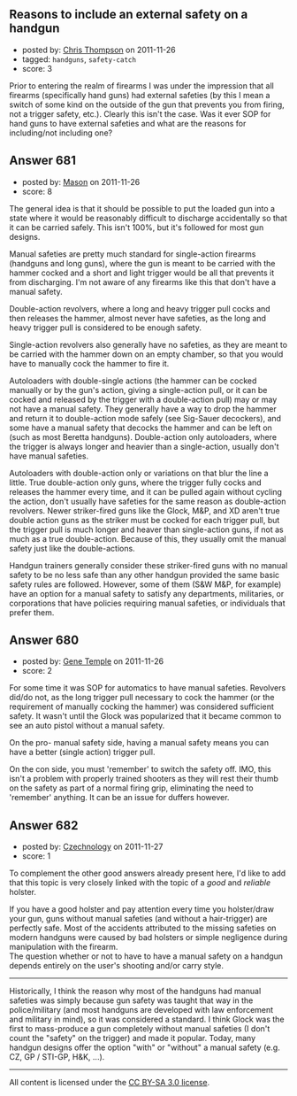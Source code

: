## Reasons to include an external safety on a handgun

- posted by: [Chris Thompson](https://stackexchange.com/users/-1/99-chris-thompson) on 2011-11-26
- tagged: `handguns`, `safety-catch`
- score: 3

<p>Prior to entering the realm of firearms I was under the impression that all firearms (specifically hand guns) had external safeties (by this I mean a switch of some kind on the outside of the gun that prevents you from firing, not a trigger safety, etc.).  Clearly this isn't the case.  Was it ever SOP for hand guns to have external safeties and what are the reasons for including/not including one?</p>



## Answer 681

- posted by: [Mason](https://stackexchange.com/users/-1/19-mason) on 2011-11-26
- score: 8

<p>The general idea is that it should be possible to put the loaded gun into a state where it would be reasonably difficult to discharge accidentally so that it can be carried safely. This isn't 100%, but it's followed for most gun designs.</p>

<p>Manual safeties are pretty much standard for single-action firearms (handguns and long guns), where the gun is meant to be carried with the hammer cocked and a short and light trigger would be all that prevents it from discharging. I'm not aware of any firearms like this that don't have a manual safety.</p>

<p>Double-action revolvers, where a long and heavy trigger pull cocks and then releases the hammer, almost never have safeties, as the long and heavy trigger pull is considered to be enough safety.</p>

<p>Single-action revolvers also generally have no safeties, as they are meant to be carried with the hammer down on an empty chamber, so that you would have to manually cock the hammer to fire it.</p>

<p>Autoloaders with double-single actions (the hammer can be cocked manually or by the gun's action, giving a single-action pull, or it can be cocked and released by the trigger with a double-action pull) may or may not have a manual safety. They generally have a way to drop the hammer and return it to double-action mode safely (see Sig-Sauer decockers), and some have a manual safety that decocks the hammer and can be left on (such as most Beretta handguns). Double-action only autoloaders, where the trigger is always longer and heavier than a single-action, usually don't have manual safeties.</p>

<p>Autoloaders with double-action only or variations on that blur the line a little. True double-action only guns, where the trigger fully cocks and releases the hammer every time, and it can be pulled again without cycling the action, don't usually have safeties for the same reason as double-action revolvers. Newer striker-fired guns like the Glock, M&amp;P, and XD aren't true double action guns as the striker must be cocked for each trigger pull, but the trigger pull is much longer and heaver than single-action guns, if not as much as a true double-action. Because of this, they usually omit the manual safety just like the double-actions.</p>

<p>Handgun trainers generally consider these striker-fired guns with no manual safety to be no less safe than any other handgun provided the same basic safety rules are followed. However, some of them (S&amp;W M&amp;P, for example) have an option for a manual safety to satisfy any departments, militaries, or corporations that have policies requiring manual safeties, or individuals that prefer them.</p>



## Answer 680

- posted by: [Gene Temple](https://stackexchange.com/users/-1/254-gene-temple) on 2011-11-26
- score: 2

<p>For some time it was SOP for automatics to have manual safeties.  Revolvers did/do not, as the long trigger pull necessary to cock the hammer (or the requirement of manually cocking the hammer) was considered sufficient safety.  It wasn't until the Glock was popularized that it became common to see an auto pistol without a manual safety.</p>

<p>On the pro- manual safety side, having a manual safety means you can have a better (single action) trigger pull.</p>

<p>On the con side, you must 'remember' to switch the safety off.  IMO, this isn't a problem with properly trained shooters as they will rest their thumb on the safety as part of a normal firing grip, eliminating the need to 'remember' anything.  It can be an issue for duffers however.</p>



## Answer 682

- posted by: [Czechnology](https://stackexchange.com/users/-1/101-czechnology) on 2011-11-27
- score: 1

<p>To complement the other good answers already present here, I'd like to add that this topic is very closely linked with the topic of a <em>good</em> and <em>reliable</em> holster.</p>

<p>If you have a good holster and pay attention every time you holster/draw your gun, guns without manual safeties (and without a hair-trigger) are perfectly safe. Most of the accidents attributed to the missing safeties on modern handguns were caused by bad holsters or simple negligence during manipulation with the firearm.<br>
The question whether or not to have to have a manual safety on a handgun depends entirely on the user's shooting and/or carry style.</p>

<hr>

<p>Historically, I think the reason why most of the handguns had manual safeties was simply because gun safety was taught that way in the police/military (and most handguns are developed with law enforcement and military in mind), so it was considered a standard. I think Glock was the first to mass-produce a gun completely without manual safeties (I don't count the "safety" on the trigger) and made it popular. Today, many handgun designs offer the option "with" or "without" a manual safety (e.g. CZ, GP / STI-GP, H&amp;K, ...).</p>




---

All content is licensed under the [CC BY-SA 3.0 license](https://creativecommons.org/licenses/by-sa/3.0/).
